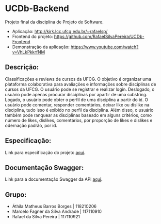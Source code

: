 # UCDb-Backend
Projeto final da disciplina de Projeto de Software.
* Aplicação: http://kirk.lcc.ufcg.edu.br/~rafaelsp/
* Frontend do projeto: https://github.com/RafaelSilvaPereira/UCDb-Frontend
* Demonstração da aplicação: https://www.youtube.com/watch?v=VhLkPkkrfNM

## Descrição:
Classificações e reviews de cursos da UFCG. O objetivo é organizar uma plataforma colaborativa para avaliações e informações sobre disciplinas de cursos da UFCG. O usuário pode se registrar e realizar login. Deslogado, o usuário pode apenas procurar disciplinas por apartir de uma substring. Logado, o usuário pode obter o perfil de uma disciplina a partir do id. O usuário pode comentar, responder comentários, deixar like ou dislike na disciplina, tudo isso é exibido no perfil da disciplina. Além disso, o usuário também pode ranquear as disciplinas baseado em alguns critérios, como número de likes, dislikes, comentários, por proporção de likes e dislikes e odernação padrão, por id. 

## Especificação:
Link para especificação do projeto [aqui](https://docs.google.com/document/d/e/2PACX-1vQg_32KOtk0Ok4EGrpZB_YlmWlRlOF-2fpuo7XfcncXnoSLKrlNy83Ymw-VffVN0BioqjAHnkS2TjJf/pub).

## Documentação Swagger:
Link para a documentação Swagger da API [aqui](https://ucdb-aplicattion.herokuapp.com/api/swagger-ui.html).

## Grupo:
* Áthila Matheus Barros Borges | 118210206
* Marcelo Fagner da Silva Andrade | 117110910
* Rafael da Silva Pereira | 117110921
